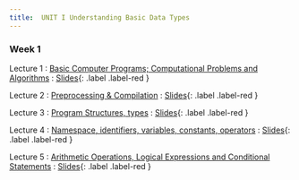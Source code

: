```yaml
---
title:  UNIT I Understanding Basic Data Types
---
```


### Week 1


Lecture 1 
  : [Basic Computer Programs; Computational Problems and Algorithms](#)
    : [Slides](#){: .label .label-red }
  
Lecture 2
  : [Preprocessing & Compilation](#)
    : [Slides](#){: .label .label-red }

Lecture 3 
  : [Program Structures, types](#)
    : [Slides](#){: .label .label-red }
  
Lecture 4 
  : [ Namespace, identifiers, variables, constants, operators](#)
    : [Slides](#){: .label .label-red }
  
Lecture 5
  : [ Arithmetic Operations, Logical Expressions
 and Conditional Statements](#)
    : [Slides](#){: .label .label-red }

  
